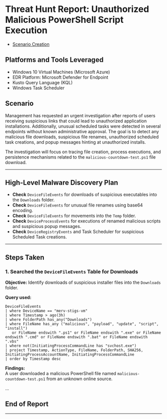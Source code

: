 
# Threat Hunt Report: Unauthorized Malicious PowerShell Script Execution

- [Scenario Creation](https://github.com/mervintab/threat-hunting-scenarios/blob/main/assets/Create-Malicious-link-malware.md)

## Platforms and Tools Leveraged

- Windows 10 Virtual Machines (Microsoft Azure)
- EDR Platform: Microsoft Defender for Endpoint
- Kusto Query Language (KQL)
- Windows Task Scheduler

## Scenario

Management has requested an urgent investigation after reports of users receiving suspicious links that could lead to unauthorized application installations. Additionally, unusual scheduled tasks were detected in several endpoints without known administrative approval. The goal is to detect any malicious file downloads, suspicious file renames, unauthorized scheduled task creations, and popup messages hinting at unauthorized installs.

The investigation will focus on tracing file creation, process executions, and persistence mechanisms related to the `malicious-countdown-test.ps1` file download.

---

## High-Level Malware Discovery Plan

- **Check** `DeviceFileEvents` for downloads of suspicious executables into the `Downloads` folder.
- **Check** `DeviceFileEvents` for unusual file renames using base64 encoding.
- **Check** `DeviceFileEvents` for movements into the `Temp` folder.
- **Check** `DeviceProcessEvents` for executions of renamed malicious scripts and suspicious popup messages.
- **Check** `DeviceRegistryEvents` and Task Scheduler for suspicious Scheduled Task creations.

---

## Steps Taken

### 1. Searched the `DeviceFileEvents` Table for Downloads

**Objective:** Identify downloads of suspicious installer files into the `Downloads` folder.

**Query used:**

```kql
DeviceFileEvents
| where DeviceName == "merv-stigs-vm"
| where Timestamp > ago(3h)
| where FolderPath has_any("Downloads")
| where FileName has_any ("malicious", "payload", "update", "script", "install")
   or FileName endswith ".ps1" or FileName endswith ".exe" or FileName endswith ".cmd" or FileName endswith ".bat" or FileName endswith ".vbs"
| where not(InitiatingProcessCommandLine has "svchost.exe")
| project Timestamp, ActionType, FileName, FolderPath, SHA256, InitiatingProcessAccountName, InitiatingProcessCommandLine
| order by Timestamp desc
```

**Findings:**  
A user downloaded a malicious PowerShell file named `malicious-countdown-test.ps1` from an unknown online source.

...

## End of Report

---
